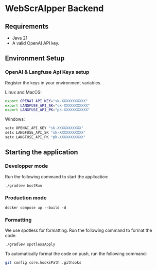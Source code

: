 # WebScrAIpper Backend

## Requirements
- Java 21
- A valid OpenAI API key.

## Environment Setup

### OpenAI & Langfuse Api Keys setup

Register the keys in your environment variables.

Linux and MacOS:
```bash
export OPENAI_API_KEY="sk-XXXXXXXXXXX"
export LANGFUSE_API_SK="sk-XXXXXXXXXXX"
export LANGFUSE_API_PK="pk-XXXXXXXXXXX"
```

Windows:
```cmd
setx OPENAI_API_KEY "sk-XXXXXXXXXXX"
setx LANGFUSE_API_SK "sk-XXXXXXXXXXX"
setx LANGFUSE_API_PK "pk-XXXXXXXXXXX"
```

## Starting the application

### Developper mode
Run the following command to start the application:
```
./gradlew bootRun
```

### Production mode
```
docker compose up --build -d
```

### Formatting

We use spotless for formatting. Run the following command to format the code:
```bash
./gradlew spotlessApply
```

To automatically format the code on push, run the following command:
```bash
git config core.hooksPath .githooks 
```
